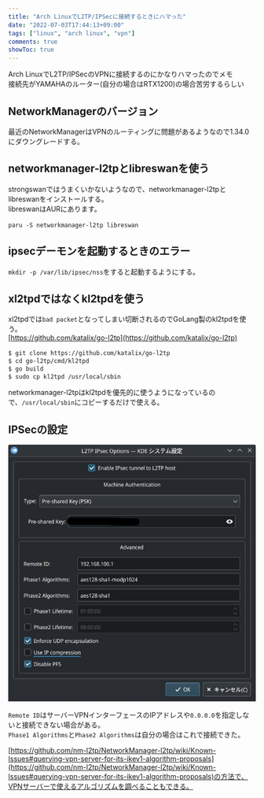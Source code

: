```yaml
---
title: "Arch LinuxでL2TP/IPSecに接続するときにハマった"
date: "2022-07-03T17:44:13+09:00"
tags: ["linux", "arch linux", "vpn"]
comments: true
showToc: true
---
```


Arch LinuxでL2TP/IPSecのVPNに接続するのにかなりハマったのでメモ  
接続先がYAMAHAのルーター(自分の場合はRTX1200)の場合苦労するらしい

## NetworkManagerのバージョン

最近のNetworkManagerはVPNのルーティングに問題があるようなので1.34.0にダウングレードする。

## networkmanager-l2tpとlibreswanを使う

strongswanではうまくいかないようなので、networkmanager-l2tpとlibreswanをインストールする。  
libreswanはAURにあります。

`paru -S networkmanager-l2tp libreswan`

## ipsecデーモンを起動するときのエラー

`mkdir -p /var/lib/ipsec/nss`をすると起動するようにする。

## xl2tpdではなくkl2tpdを使う

xl2tpdでは`bad packet`となってしまい切断されるのでGoLang製のkl2tpdを使う。  
[https://github.com/katalix/go-l2tp](https://github.com/katalix/go-l2tp)

```
$ git clone https://github.com/katalix/go-l2tp
$ cd go-l2tp/cmd/kl2tpd
$ go build
$ sudo cp kl2tpd /usr/local/sbin
```

networkmanager-l2tpはkl2tpdを優先的に使うようになっているので、`/usr/local/sbin`にコピーするだけで使える。

## IPSecの設定

![ipsec-set](ipsec-set.jpg)

`Remote ID`はサーバーVPNインターフェースのIPアドレスや`0.0.0.0`を指定しないと接続できない場合がある。  
`Phase1 Algorithms`と`Phase2 Algorithms`は自分の場合はこれで接続できた。

[https://github.com/nm-l2tp/NetworkManager-l2tp/wiki/Known-Issues#querying-vpn-server-for-its-ikev1-algorithm-proposals](https://github.com/nm-l2tp/NetworkManager-l2tp/wiki/Known-Issues#querying-vpn-server-for-its-ikev1-algorithm-proposals)の方法で、VPNサーバーで使えるアルゴリズムを調べることもできる。


